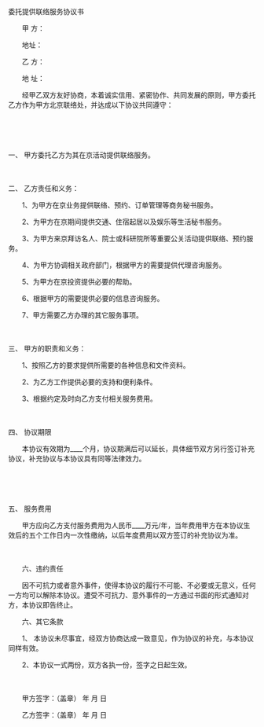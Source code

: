 



委托提供联络服务协议书



 

　　甲 方：

　　地址：

　　乙 方：

　　地 址：　　

　　经甲乙双方友好协商，本着诚实信用、紧密协作、共同发展的原则，甲方委托乙方作为甲方北京联络处，并达成以下协议共同遵守：

　　

　　

一、
甲方委托乙方为其在京活动提供联络服务。

　　

二、
乙方责任和义务：

　　1、为甲方在京业务提供联络、预约、订单管理等商务秘书服务。

　　2、为甲方在京期间提供交通、住宿起居以及娱乐等生活秘书服务。

　　3、为甲方来京拜访名人、院士或科研院所等重要公关活动提供联络、预约服务。

　　4、为甲方协调相关政府部门，根据甲方的需要提供代理咨询服务。

　　5、为甲方在京投资提供必要的帮助。

　　6、根据甲方的需要提供必要的信息咨询服务。

　　7、甲方需要乙方办理的其它服务事项。

　　

三、
甲方的职责和义务：

　　1、按照乙方的要求提供所需要的各种信息和文件资料。

　　2、为乙方工作提供必要的支持和便利条件。

　　3、根据约定及时向乙方支付相关服务费用。

　　

四、
协议期限

　　本协议有效期为____个月，协议期满后可以延长，具体细节双方另行签订补充协议，补充协议与本协议具有同等法律效力。

　　

　　

五、
服务费用

　　甲方应向乙方支付服务费用为人民币____万元/年，当年费用甲方在本协议生效后的五个工作日内一次性缴纳，以后年度费用以双方签订的补充协议为准。

　　

　　六、违约责任

　　因不可抗力或者意外事件，使得本协议的履行不可能、不必要或无意义，任何一方均可以解除本协议。遭受不可抗力、意外事件的一方通过书面的形式通知对方，本协议即告终止。

　　六、其它条款

　　1、 本协议未尽事宜，经双方协商达成一致意见，作为协议的补充，与本协议同样有效。

　　2、本协议一式两份，双方各执一份，签字之日起生效。　　

　　

　　甲方签字：（盖章） 年 月 日

　　乙方签字：（盖章） 年 月 日
